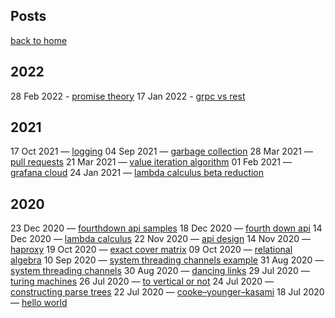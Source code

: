 
## Posts

[back to home](./index.md)

## 2022

28 Feb 2022 - [promise theory](./posts/promise-theory/index.html)
17 Jan 2022 - [grpc vs rest](./posts/grpc-vs-rest/index.html)


## 2021

17 Oct 2021 — [logging](./posts/logging/index.html)
04 Sep 2021 — [garbage collection](./posts/garbage-collection/index.html)
28 Mar 2021 — [pull requests](./posts/pull-requests/index.html)
21 Mar 2021 — [value iteration algorithm](./posts/value-iteration-algorithm/index.html)
01 Feb 2021 — [grafana cloud](./posts/grafana-cloud/index.html)
24 Jan 2021 — [lambda calculus beta reduction](./posts/lambda-calculus-beta-reduction/index.html)


## 2020

23 Dec 2020 — [fourthdown api samples](./posts/fourthdown-api-samples/index.html)
18 Dec 2020 — [fourth down api](./posts/fourth-down-api/index.html)
14 Dec 2020 — [lambda calculus](./posts/lambda-calculus/index.html)
22 Nov 2020 — [api design](./posts/api-design/index.html)
14 Nov 2020 — [haproxy](./posts/haproxy/index.html)
19 Oct 2020 — [exact cover matrix](./posts/exact-cover-matrix/index.html)
09 Oct 2020 — [relational algebra](./posts/relational-algebra/index.html)
10 Sep 2020 — [system threading channels example](./posts/system-threading-channels-example/index.html)
31 Aug 2020 — [system threading channels](./posts/system-threading-channels/index.html)
30 Aug 2020 — [dancing links](./posts/dancing-links/index.html)
29 Jul 2020 — [turing machines](./posts/turing-machines/index.html)
26 Jul 2020 — [to vertical or not](./posts/to-vertical-or-not/index.html)
24 Jul 2020 — [constructing parse trees](./posts/constructing-parse-trees/index.html)
22 Jul 2020 — [cooke–younger–kasami](./posts/cooke–younger–kasami/index.html)
18 Jul 2020 — [hello world](./posts/hello-world/index.html)

